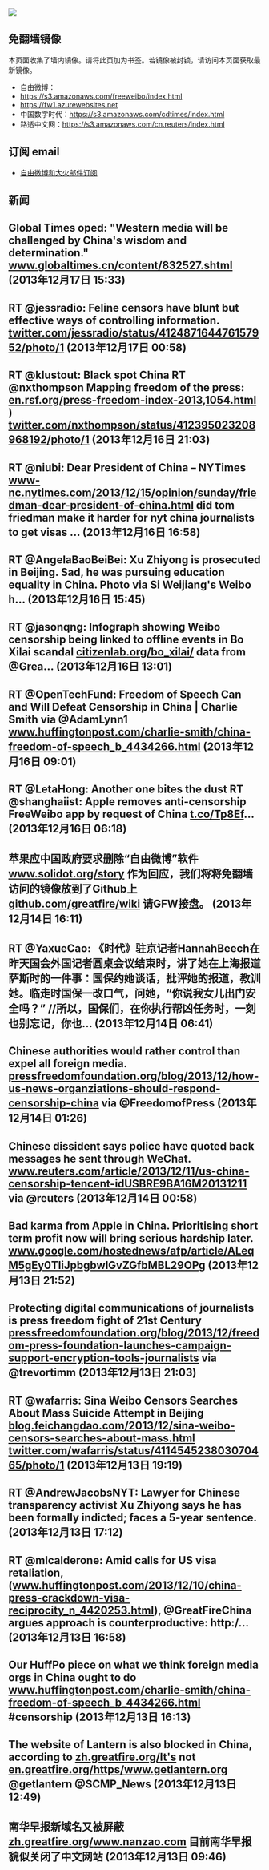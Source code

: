 <img src="logos.png" />

## 免翻墙镜像
本页面收集了墙内镜像。请将此页加为书签。若镜像被封锁，请访问本页面获取最新镜像。
* 自由微博：
 * https://s3.amazonaws.com/freeweibo/index.html
 * https://fw1.azurewebsites.net
* 中国数字时代：https://s3.amazonaws.com/cdtimes/index.html
* 路透中文网：https://s3.amazonaws.com/cn.reuters/index.html

## 订阅 email
* <a href="https://greatfire.us7.list-manage.com/subscribe?u=854fca58782082e0cbdf204a0&id=c78949b93c">自由微博和大火邮件订阅</a>
		
## 新闻
Global Times oped: "Western media will be challenged by China's wisdom and determination." <a href="http://www.globaltimes.cn/content/832527.shtml#.Uq_8vWRdUU6">www.globaltimes.cn/content/832527.shtml</a> (2013年12月17日 15:33)
 ---
RT @jessradio: Feline censors have blunt but effective ways of controlling information. <a href="https://twitter.com/jessradio/status/412487164476157952/photo/1">twitter.com/jessradio/status/412487164476157952/photo/1</a> (2013年12月17日 00:58)
 ---
RT @klustout: Black spot China RT @nxthompson Mapping freedom of the press: <a href="http://en.rsf.org/press-freedom-index-2013,1054.html">en.rsf.org/press-freedom-index-2013,1054.html</a> ) <a href="https://twitter.com/nxthompson/status/412395023208968192/photo/1">twitter.com/nxthompson/status/412395023208968192/photo/1</a> (2013年12月16日 21:03)
 ---
RT @niubi: Dear President of China – NYTimes <a href="http://www-nc.nytimes.com/2013/12/15/opinion/sunday/friedman-dear-president-of-china.html?=emc=edit_tnt_20131214&tntemail0=y&_r=6&pagewanted=all&utm_source=The+Sinocism+China+Newsletter&utm_campaign=ca38b1394c-Sinocism12_15_13&utm_medium=email&utm_term=0_171f237867-ca38b1394c-1820733&">www-nc.nytimes.com/2013/12/15/opinion/sunday/friedman-dear-president-of-china.html</a> did tom friedman make it harder for nyt china journalists to get visas … (2013年12月16日 16:58)
 ---
RT @AngelaBaoBeiBei: Xu Zhiyong is prosecuted in Beijing. Sad, he was pursuing education equality in China. Photo via Si Weijiang's Weibo h… (2013年12月16日 15:45)
 ---
RT @jasonqng: Infograph showing Weibo censorship being linked to offline events in Bo Xilai scandal <a href="https://citizenlab.org/bo_xilai/">citizenlab.org/bo_xilai/</a> data from @Grea… (2013年12月16日 13:01)
 ---
RT @OpenTechFund: Freedom of Speech Can and Will Defeat Censorship in China | Charlie Smith via @AdamLynn1 <a href="http://www.huffingtonpost.com/charlie-smith/china-freedom-of-speech_b_4434266.html?utm_source=dlvr.it&utm_medium=twitter">www.huffingtonpost.com/charlie-smith/china-freedom-of-speech_b_4434266.html</a> (2013年12月16日 09:01)
 ---
RT @LetaHong: Another one bites the dust RT @shanghaiist: Apple removes anti-censorship FreeWeibo app by request of China <a href="http://t.co/Tp8Ef">t.co/Tp8Ef</a>… (2013年12月16日 06:18)
 ---
苹果应中国政府要求删除“自由微博”软件 <a href="http://www.solidot.org/story?sid=37624">www.solidot.org/story</a> 作为回应，我们将将免翻墙访问的镜像放到了Github上 <a href="https://github.com/greatfire/wiki">github.com/greatfire/wiki</a> 请GFW接盘。 (2013年12月14日 16:11)
 ---
RT @YaxueCao: 《时代》驻京记者HannahBeech在昨天国会外国记者圆桌会议结束时，讲了她在上海报道萨斯时的一件事：国保约她谈话，批评她的报道，教训她。临走时国保一改口气，问她，“你说我女儿出门安全吗？” //所以，国保们，在你执行帮凶任务时，一刻也别忘记，你也… (2013年12月14日 06:41)
 ---
Chinese authorities would rather control than expel all foreign media. <a href="https://pressfreedomfoundation.org/blog/2013/12/how-us-news-organziations-should-respond-censorship-china">pressfreedomfoundation.org/blog/2013/12/how-us-news-organziations-should-respond-censorship-china</a> via @FreedomofPress (2013年12月14日 01:26)
 ---
Chinese dissident says police have quoted back messages he sent through WeChat. <a href="http://www.reuters.com/article/2013/12/11/us-china-censorship-tencent-idUSBRE9BA16M20131211?utm_content=buffer50bac&utm_source=buffer&utm_medium=twitter&utm_campaign=Buffer">www.reuters.com/article/2013/12/11/us-china-censorship-tencent-idUSBRE9BA16M20131211</a> via @reuters (2013年12月14日 00:58)
 ---
Bad karma from Apple in China. Prioritising short term profit now will bring serious hardship later. <a href="http://www.google.com/hostednews/afp/article/ALeqM5gEy0TIiJpbgbwlGvZGfbMBL29OPg?docId=197961c2-4ad5-431d-9ecf-db0314390ece&hl=en">www.google.com/hostednews/afp/article/ALeqM5gEy0TIiJpbgbwlGvZGfbMBL29OPg</a> (2013年12月13日 21:52)
 ---
Protecting digital communications of journalists is press freedom fight of 21st Century <a href="https://pressfreedomfoundation.org/blog/2013/12/freedom-press-foundation-launches-campaign-support-encryption-tools-journalists?utm_content=bufferd9caa&utm_source=buffer&utm_medium=twitter&utm_campaign=Buffer">pressfreedomfoundation.org/blog/2013/12/freedom-press-foundation-launches-campaign-support-encryption-tools-journalists</a> via @trevortimm (2013年12月13日 21:03)
 ---
RT @wafarris: Sina Weibo Censors Searches About Mass Suicide Attempt in Beijing <a href="http://blog.feichangdao.com/2013/12/sina-weibo-censors-searches-about-mass.html">blog.feichangdao.com/2013/12/sina-weibo-censors-searches-about-mass.html</a> <a href="https://twitter.com/wafarris/status/411454523803070465/photo/1">twitter.com/wafarris/status/411454523803070465/photo/1</a> (2013年12月13日 19:19)
 ---
RT @AndrewJacobsNYT: Lawyer for Chinese transparency activist Xu Zhiyong says he has been formally indicted; faces a 5-year sentence. (2013年12月13日 17:12)
 ---
RT @mlcalderone: Amid calls for US visa retaliation, (<a href="http://www.huffingtonpost.com/2013/12/10/china-press-crackdown-visa-reciprocity_n_4420253.html">www.huffingtonpost.com/2013/12/10/china-press-crackdown-visa-reciprocity_n_4420253.html</a>), @GreatFireChina argues approach is counterproductive: http:/… (2013年12月13日 16:58)
 ---
Our HuffPo piece on what we think foreign media orgs in China ought to do <a href="http://www.huffingtonpost.com/charlie-smith/china-freedom-of-speech_b_4434266.html?1386875455">www.huffingtonpost.com/charlie-smith/china-freedom-of-speech_b_4434266.html</a> #censorship (2013年12月13日 16:13)
 ---
The website of Lantern is also blocked in China, according to <a href="https://zh.greatfire.org/It's">zh.greatfire.org/It's</a> not <a href="https://en.greatfire.org/https/www.getlantern.org">en.greatfire.org/https/www.getlantern.org</a> @getlantern @SCMP_News (2013年12月13日 12:49)
 ---
南华早报新域名又被屏蔽 <a href="https://zh.greatfire.org/www.nanzao.com">zh.greatfire.org/www.nanzao.com</a> 目前南华早报貌似关闭了中文网站 (2013年12月13日 09:46)
 ---

